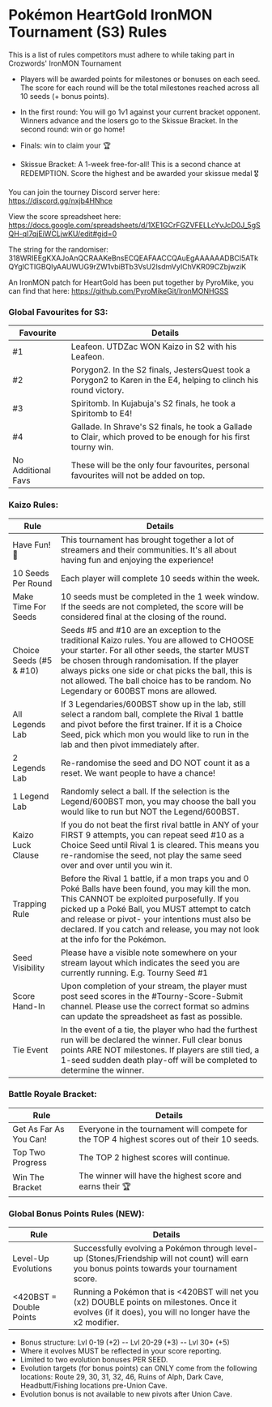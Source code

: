 # Pokémon HeartGold IronMON Tournament (S3) Rules
This is a list of rules competitors must adhere to while taking part in Crozwords' IronMON Tournament

- Players will be awarded points for milestones or bonuses on each seed. The score for each round will be the total milestones reached across all 10 seeds (+ bonus points).

- In the first round: You will go 1v1 against your current bracket opponent. Winners advance and the losers go to the Skissue Bracket. In the second round: win or go home!

- Finals: win to claim your 🏆

- Skissue Bracket: A 1-week free-for-all! This is a second chance at REDEMPTION. Score the highest and be awarded your skissue medal 🎖️

You can join the tourney Discord server here: https://discord.gg/nxjb4HNhce

View the score spreadsheet here: https://docs.google.com/spreadsheets/d/1XE1GCrFGZVFELLcYvJcD0J_5gSQH-qI7qjEiWCLjwKU/edit#gid=0

The string for the randomiser:
318WRIEEgKXAJoAnQCRAAKeBnsECQEAFAACCQAuEgAAAAAADBCI5ATkQYgICTIGBQIyAAUWUG9rZW1vbiBTb3VsU2lsdmVyIChVKR09CZbjwziK

An IronMON patch for HeartGold has been put together by PyroMike, you can find that here: https://github.com/PyroMikeGit/IronMONHGSS

### Global Favourites for S3:
| Favourite                   | Details
|-|-|
| #1                          | Leafeon. UTDZac WON Kaizo in S2 with his Leafeon. |
| #2                          | Porygon2. In the S2 finals, JestersQuest took a Porygon2 to Karen in the E4, helping to clinch his round victory. |
| #3                          | Spiritomb. In Kujabuja's S2 finals, he took a Spiritomb to E4! |
| #4                          | Gallade. In Shrave's S2 finals, he took a Gallade to Clair, which proved to be enough for his first tourny win. |
| No Additional Favs          | These will be the only four favourites, personal favourites will not be added on top. |

### Kaizo Rules:
| Rule                        | Details
|-|-|
| Have Fun!🙂                 | This tournament has brought together a lot of streamers and their communities. It's all about having fun and enjoying the experience! |
| 10 Seeds Per Round          | Each player will complete 10 seeds within the week. |
| Make Time For Seeds         | 10 seeds must be completed in the 1 week window. If the seeds are not completed, the score will be considered final at the closing of the round. |
| Choice Seeds (#5 & #10)     | Seeds #5 and #10 are an exception to the traditional Kaizo rules. You are allowed to CHOOSE your starter. For all other seeds, the starter MUST be chosen through randomisation. If the player always picks one side or chat picks the ball, this is not allowed. The ball choice has to be random. No Legendary or 600BST mons are allowed. |
| All Legends Lab             | If 3 Legendaries/600BST show up in the lab, still select a random ball, complete the Rival 1 battle and pivot before the first trainer. If it is a Choice Seed, pick which mon you would like to run in the lab and then pivot immediately after. |
| 2 Legends Lab               | Re-randomise the seed and DO NOT count it as a reset. We want people to have a chance! |
| 1 Legend Lab                | Randomly select a ball. If the selection is the Legend/600BST mon, you may choose the ball you would like to run but NOT the Legend/600BST. |
| Kaizo Luck Clause           | If you do not beat the first rival battle in ANY of your FIRST 9 attempts, you can repeat seed #10 as a Choice Seed until Rival 1 is cleared. This means you re-randomise the seed, not play the same seed over and over until you win it. |
| Trapping Rule               | Before the Rival 1 battle, if a mon traps you and 0 Poké Balls have been found, you may kill the mon. This CANNOT be exploited purposefully. If you picked up a Poké Ball, you MUST attempt to catch and release or pivot- your intentions must also be declared. If you catch and release, you may not look at the info for the Pokémon. |
| Seed Visibility             | Please have a visible note somewhere on your stream layout which indicates the seed you are currently running. E.g. Tourny Seed #1 |
| Score Hand-In               | Upon completion of your stream, the player must post seed scores in the #Tourny-Score-Submit channel. Please use the correct format so admins can update the spreadsheet as fast as possible. |
| Tie Event                   | In the event of a tie, the player who had the furthest run will be declared the winner. Full clear bonus points ARE NOT milestones. If players are still tied, a 1-seed sudden death play-off will be completed to determine the winner. |

### Battle Royale Bracket:
| Rule                        | Details
|-|-|
| Get As Far As You Can!      | Everyone in the tournament will compete for the TOP 4 highest scores out of their 10 seeds. |
| Top Two Progress            | The TOP 2 highest scores will continue. |
| Win The Bracket             | The winner will have the highest score and earns their 🏆 |

### Global Bonus Points Rules (NEW):
| Rule                        | Details
|-|-|
| Level-Up Evolutions         | Successfully evolving a Pokémon through level-up (Stones/Friendship will not count) will earn you bonus points towards your tournament score. |
| <420BST = Double Points     | Running a Pokémon that is <420BST will net you (x2) DOUBLE points on milestones. Once it evolves (if it does), you will no longer have the x2 modifier. |
- Bonus structure: Lvl 0-19 (+2) -- Lvl 20-29 (+3) -- Lvl 30+ (+5)
- Where it evolves MUST be reflected in your score reporting.
- Limited to two evolution bonuses PER SEED.
- Evolution targets (for bonus points) can ONLY come from the following locations: Route 29, 30, 31, 32, 46, Ruins of Alph, Dark Cave, Headbutt/Fishing locations pre-Union Cave.
-  Evolution bonus is not available to new pivots after Union Cave.
